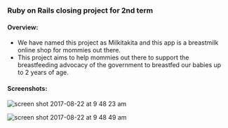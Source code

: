 

### Ruby on Rails closing project for 2nd term

#### Overview: 
  - We have named this project as Milkitakita and this app is a breastmilk online shop for mommies out there. 
  - This project aims to help mommies out there to support the breastfeeding advocacy of the government to breastfed our babies up to 2 years of age.

#### Screenshots:

![screen shot 2017-08-22 at 9 48 23 am](https://user-images.githubusercontent.com/26729817/29545166-6c40f2d0-871f-11e7-9f1c-edf12044ec9c.png)


![screen shot 2017-08-22 at 9 48 49 am](https://user-images.githubusercontent.com/26729817/29545178-7e986562-871f-11e7-8ea9-448ff5d574bb.png)


